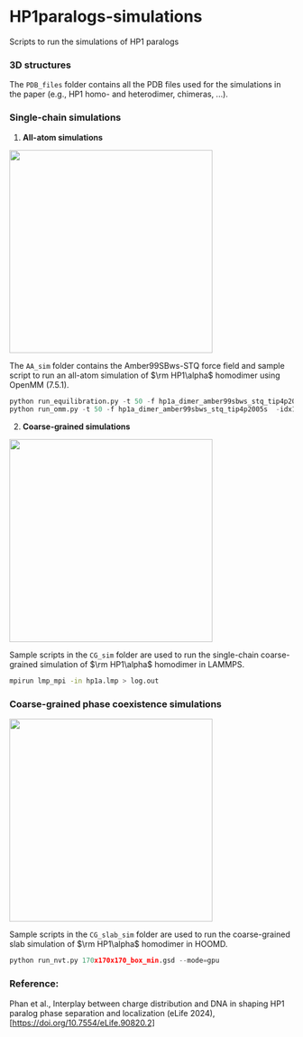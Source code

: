 # HP1paralogs-simulations
Scripts to run the simulations of HP1 paralogs

### 3D structures

The `PDB_files` folder contains all the PDB files used for the simulations in the paper (e.g., HP1 homo- and heterodimer, chimeras, ...).

### Single-chain simulations

1. **All-atom simulations**

<img src='./files/HP1a_SC-AA.gif' width='360'>

The `AA_sim` folder contains the Amber99SBws-STQ force field and sample script to run an all-atom simulation of $\rm HP1\alpha$ homodimer using OpenMM (7.5.1).

```python
python run_equilibration.py -t 50 -f hp1a_dimer_amber99sbws_stq_tip4p2005s  # 50ns equilibration.
python run_omm.py -t 50 -f hp1a_dimer_amber99sbws_stq_tip4p2005s  -idx1 1 -idx2 1  # 350ns production from checkpoint.
```

2. **Coarse-grained simulations**

<img src='./files/HP1_SC.gif' width='360'>

Sample scripts in the `CG_sim` folder are used to run the single-chain coarse-grained simulation of $\rm HP1\alpha$ homodimer in LAMMPS.

```bash
mpirun lmp_mpi -in hp1a.lmp > log.out
```

### Coarse-grained phase coexistence simulations

<img src='./files/HP1_slab.gif' width='360'>

Sample scripts in the `CG_slab_sim` folder are used to run the coarse-grained slab simulation of $\rm HP1\alpha$ homodimer in HOOMD.

```python
python run_nvt.py 170x170x170_box_min.gsd --mode=gpu
```

### Reference:

Phan et al., Interplay between charge distribution and DNA in shaping HP1 paralog phase separation and localization (eLife 2024), [https://doi.org/10.7554/eLife.90820.2]
